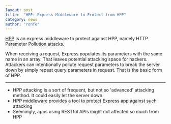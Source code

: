 ```yaml
---
layout: post
title:  "HPP: Express Middleware to Protect from HPP"
category: news
author: "ronfe"
---
```


[HPP](https://github.com/analog-nico/hpp ) is an express middleware to protect against HPP, namely HTTP Parameter Pollution attacks.

When receiving a request, Express populates its parameters with the same name in an array. That leaves potential attacking space for hackers. Attackers can intentionally pollute request parameters to break the server down by simply repeat query parameters in request. That is the basic form of HPP.

***

* HPP attacking is a sort of frequent, but not so 'advanced' attacking method. It could easily let the server down
* HPP middleware provides a tool to protect Express app against such attacking
* Seemingly, apps using RESTful APIs might not affected so much from HPP
